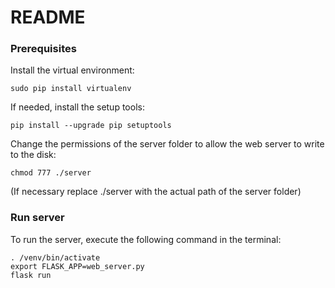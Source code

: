 # README

### Prerequisites

Install the virtual environment:
```
sudo pip install virtualenv
```

If needed, install the setup tools:
```
pip install --upgrade pip setuptools
```

Change the permissions of the server folder to allow the web server to write to the disk:
```
chmod 777 ./server
```
(If necessary replace ./server with the actual path of the server folder)

### Run server

To run the server, execute the following command in the terminal:
```
. /venv/bin/activate
export FLASK_APP=web_server.py
flask run
```